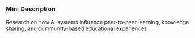 ### Mini Description

Research on how AI systems influence peer-to-peer learning, knowledge sharing, and community-based educational experiences
